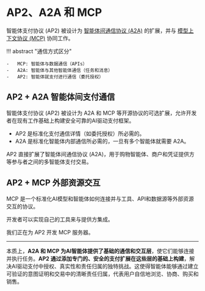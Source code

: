 # AP2、A2A 和 MCP

智能体支付协议 (AP2) 被设计为 [智能体间通信协议 (A2A)](https://a2a-protocol.org) 的扩展，并与 [模型上下文协议 (MCP)](https://modelcontextprotocol.org) 协同工作。

<!-- prettier-ignore-start -->
!!! abstract "通信方式区分"

    -   MCP: 智能体与数据通信（APIs）
    -   A2A: 智能体与其他智能体通信（任务和消息）
    -   AP2: 智能体就支付进行通信（委托授权）
<!-- prettier-ignore-end -->

## AP2 + A2A 智能体间支付通信

智能体支付协议 (AP2) 被设计为 A2A 和 MCP 等开源协议的可选扩展，允许开发者在现有工作基础上构建安全可靠的AI驱动支付框架。

- AP2 是标准化支付通信详情（如委托授权）所必需的。
- A2A 是标准化智能体内部通信所必需的，一旦有多个智能体就需要 A2A。

AP2 直接扩展了智能体间通信协议 (A2A)，用于购物智能体、商户和凭证提供方等参与者之间的多智能体支付交易。

## AP2 + MCP 外部资源交互

MCP 是一个标准化AI模型和智能体如何连接并与工具、API和数据源等外部资源交互的协议。

开发者可以实现自己的工具来与提供方集成。

我们正在为 AP2 开发 MCP 服务器。

---

本质上，**A2A 和 MCP 为AI智能体提供了基础的通信和交互层**，使它们能够连接并执行任务。**AP2 通过添加专门的、安全的支付扩展在这些层的基础上构建**，解决AI驱动支付中授权、真实性和责任归属的独特挑战。这使得智能体能够通过建立可验证的意图证明和交易中的清晰责任归属，代表用户自信地浏览、协商、购买和销售。
